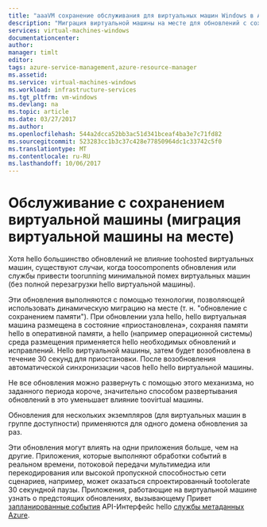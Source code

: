 ```yaml
---
title: "aaaVM сохранение обслуживания для виртуальных машин Windows в Azure | Документы Microsoft"
description: "Миграция виртуальной машины на месте для обновлений с сохранением содержимого памяти."
services: virtual-machines-windows
documentationcenter: 
author: 
manager: timlt
editor: 
tags: azure-service-management,azure-resource-manager
ms.assetid: 
ms.service: virtual-machines-windows
ms.workload: infrastructure-services
ms.tgt_pltfrm: vm-windows
ms.devlang: na
ms.topic: article
ms.date: 03/27/2017
ms.author: 
ms.openlocfilehash: 544a2dcca52bb3ac51d341bceaf4ba3e7c71fd82
ms.sourcegitcommit: 523283cc1b3c37c428e77850964dc1c33742c5f0
ms.translationtype: MT
ms.contentlocale: ru-RU
ms.lasthandoff: 10/06/2017
---
```

# <a name="vm-preserving-maintenance-in-place-vm-migration"></a>Обслуживание с сохранением виртуальной машины (миграция виртуальной машины на месте)

Хотя hello большинство обновлений не влияние toohosted виртуальных машин, существуют случаи, когда toocomponents обновления или службы привести toorunning минимальной помех виртуальных машин (без полной перезагрузки hello виртуальной машины).

Эти обновления выполняются с помощью технологии, позволяющей использовать динамическую миграцию на месте (т. н. "обновление с сохранением памяти"). При обновлении узла hello, hello виртуальная машина размещена в состояние «приостановлена», сохраняя памяти hello в оперативной памяти, а hello (например операционной системы) среда размещения применяется hello необходимых обновлений и исправлений.
Hello виртуальной машины, затем будет возобновлена в течение 30 секунд для приостановки.
После возобновления автоматической синхронизации часов hello hello виртуальной машины.

Не все обновления можно развернуть с помощью этого механизма, но заданного периода короче, значительно способом развертывания обновлений в это уменьшает влияние toovirtual машины.

Обновления для нескольких экземпляров (для виртуальных машин в группе доступности) применяются для одного домена обновления за раз.

Эти обновления могут влиять на одни приложения больше, чем на другие. Приложения, которые выполняют обработки событий в реальном времени, потоковой передачи мультимедиа или перекодирования или высокой пропускной способностью сети сценариев, например, может оказаться спроектированный tootolerate 30 секундной паузы. Приложения, работающие на виртуальной машине узнать о предстоящих обновлениях, вызывающему Привет [запланированные события](../virtual-machines-scheduled-events.md) API-Интерфейс hello [службы метаданных Azure](../virtual-machines-instancemetadataservice-overview.md).
